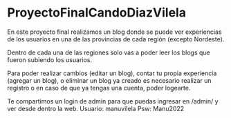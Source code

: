 # ProyectoFinalCandoDiazVilela

En este proyecto final realizamos un blog donde se puede ver experiencias de los usuarios en una de las provincias de cada región (excepto Nordeste). 

Dentro de cada una de las regiones solo vas a poder leer los blogs que fueron subiendo los usuarios.

Para poder realizar cambios (editar un blog), contar tu propia experiencia (agregar un blog), o eliminar un blog ya creado es necesario realizar un registro
o en caso de que ya tengas una cuenta, poder logearte.

Te compartimos un login de admin para que puedas ingresar en /admin/ y ver desde dentro la web.
Usuario: manuvilela
Psw: Manu2022
